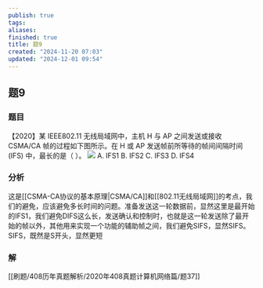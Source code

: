 ```yaml
---
publish: true
tags: 
aliases: 
finished: true
title: 题9
created: "2024-11-20 07:03"
updated: "2024-12-01 09:54"
---
```

## 题9
### 题目
【2020】某 IEEE802.11 无线局域网中，主机 H 与 AP 之间发送或接收 CSMA/CA 帧的过程如下图所示。在 H 或 AP 发送帧前所等待的帧间间隔时间 (IFS) 中，最长的是（ ）。
![](https://img.hwenyi.live/202411231551710.webp)
A. IFS1
B. IFS2
C. IFS3
D. IFS4
### 分析
这是[[CSMA-CA协议的基本原理|CSMA/CA]]和[[802.11无线局域网]]的考点，我们的避免，应该避免多长时间的问题。准备发送这一轮数据前，显然这里是最开始的IFS1，我们避免DIFS这么长，发送确认和控制时，也就是这一轮发送除了最开始的帧以外，其他用来实现一个功能的辅助帧之间，我们避免SIFS，显然SIFS。SIFS，既然是S开头，显然更短
### 解
[[刷题/408历年真题解析/2020年408真题计算机网络篇/题37]]